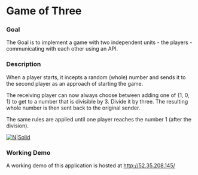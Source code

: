 # Game of Three

### Goal

The Goal is to implement a game with two independent units - the players - communicating with each other using an API.

### Description

When a player starts, it incepts a random (whole) number and sends it to the second player as an approach of starting the game.

The receiving player can now always choose between adding one of {­1, 0, 1} to get to a number that is divisible by 3. Divide it by three. The resulting whole number is then sent back to the original sender.

The same rules are applied until one player reaches the number 1 (after the division).

[![N|Solid](http://52.35.208.145/images/game.png)](http://52.35.208.145/)

### Working Demo

A working demo of this application is hosted at http://52.35.208.145/
